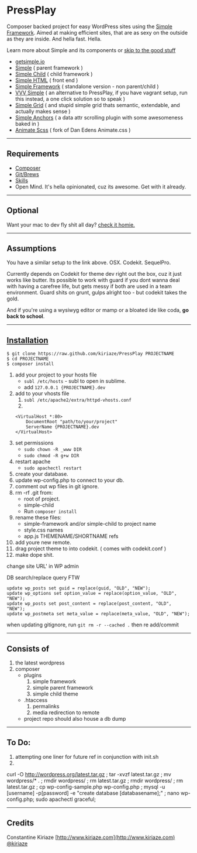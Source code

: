 # PressPlay

Composer backed project for easy WordPress sites using the [Simple Framework](http://getsimple.io/). Aimed at making efficient sites, that are as sexy on the outside as they are inside. And hella fast. Hella.

Learn more about Simple and its components or [skip to the good stuff](#installation)

- [getsimple.io](http://getsimple.io)
- [Simple](https://github.com/kiriaze/simple) ( parent framework )
- [Simple Child](https://github.com/kiriaze/simple-child) ( child framework )
- [Simple HTML](https://github.com/kiriaze/simple-html) ( front end )
- [Simple Framework](https://github.com/kiriaze/simple-framework) ( standalone version - non parent/child )
- [VVV Simple](https://github.com/kiriaze/vvv-simple) ( an alternative to PressPlay, if you have vagrant setup, run this instead, a one click solution so to speak )
- [Simple Grid](https://github.com/kiriaze/Simple-Grid) ( and stupid simple grid thats semantic, extendable, and actually makes sense )
- [Simple Anchors](https://github.com/kiriaze/SimpleAnchors) ( a data attr scrolling plugin with some awesomeness baked in )
- [Animate Scss](https://github.com/kiriaze/animate.scss) ( fork of Dan Edens Animate.css )

---

## Requirements
- [Composer](http://getcomposer.org/)
- [Git/Brews](http://brew.sh/)
- [Skills](http://bringvictory.com/)
- Open Mind. It's hella opinionated, cuz its awesome. Get with it already.

---

## Optional
Want your mac to dev fly shit all day? [check it homie.](https://github.com/kiriaze/mac-dev-env)

---

## Assumptions
You have a similar setup to the link above. OSX. Codekit. SequelPro.

Currently depends on Codekit for theme dev right out the box, cuz it just works like butter. Its possible to work with guard if you dont wanna deal with having a carefree life, but gets messy if both are used in a team environment. Guard shits on grunt, gulps alright too - but codekit takes the gold.

And if you're using a wysiwyg editor or mamp or a bloated ide like coda, **go back to school**.

---

## [Installation](id:installation)

    $ git clone https://raw.github.com/kiriaze/PressPlay PROJECTNAME
    $ cd PROJECTNAME
    $ composer install

1. add your project to your hosts file
    * `subl /etc/hosts` - subl to open in sublime.
    * add `127.0.0.1 {PROJECTNAME}.dev`
2. add to your vhosts file
    1. `subl /etc/apache2/extra/httpd-vhosts.conf`
    2. 
    ```
    <VirtualHost *:80>
        DocumentRoot "path/to/your/project"
        ServerName {PROJECTNAME}.dev
    </VirtualHost>
    ```
3. set permissions
    * `sudo chown -R _www DIR`
    * `sudo chmod -R g+w DIR`
5. restart apache
    * `sudo apachectl restart`
6. create your database.
7. update wp-config.php to connect to your db.
8. comment out wp files in git ignore.
9. rm -rf .git from:
    * root of project.
    * simple-child
    * Run `composer install`
10. rename these files:
    * simple-framework and/or simple-child to project name
    * style.css names
    * app.js THEMENAME/SHORTNAME refs
11. add youre new remote.
12. drag project theme to into codekit. ( comes with codekit.conf )
13. make dope shit.

change site URL' in WP admin

DB search/replace query FTW
```
update wp_posts set guid = replace(guid, "OLD", "NEW");
update wp_options set option_value = replace(option_value, "OLD", "NEW");
update wp_posts set post_content = replace(post_content, "OLD", "NEW");
update wp_postmeta set meta_value = replace(meta_value, "OLD", "NEW");
```

when updating gitignore, run `git rm -r --cached .` then re add/commit

---

## Consists of
1. the latest wordpress
2. composer
    * plugins
        1. simple framework
        2. simple parent framework
        3. simple child theme
    * .htaccess
        1. permalinks
        2. media redirection to remote
    * project repo should also house a db dump

---

## To Do:
1. attempting one liner for future ref in conjunction with init.sh
2. 
curl -O http://wordpress.org/latest.tar.gz ; tar -xvzf latest.tar.gz ; mv wordpress/* . ; rmdir wordpress/ ; rm latest.tar.gz ; rmdir wordpress/ ; rm latest.tar.gz ; cp wp-config-sample.php wp-config.php ; mysql -u [username] -p[password] -e "create database [databasename];" ; nano wp-config.php; sudo apachectl graceful;

---

## Credits

Constantine Kiriaze
[http://www.kiriaze.com](http://www.kiriaze.com)
[@kiriaze](https://twitter.com/kiriaze)
